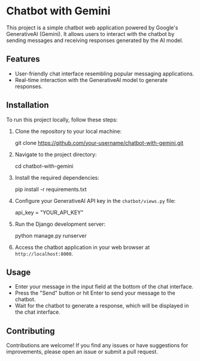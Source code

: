 

# Chatbot with Gemini

This project is a simple chatbot web application powered by Google's GenerativeAI (Gemini). It allows users to interact with the chatbot by sending messages and receiving responses generated by the AI model.

## Features

- User-friendly chat interface resembling popular messaging applications.
- Real-time interaction with the GenerativeAI model to generate responses.

## Installation

To run this project locally, follow these steps:

1. Clone the repository to your local machine:
    
    git clone https://github.com/your-username/chatbot-with-gemini.git
    
2. Navigate to the project directory:
   
    cd chatbot-with-gemini
    
3. Install the required dependencies:
    
    pip install -r requirements.txt

4. Configure your GenerativeAI API key in the `chatbot/views.py` file:

    api_key = "YOUR_API_KEY" 

5. Run the Django development server:

    python manage.py runserver
    
6. Access the chatbot application in your web browser at `http://localhost:8000`.

## Usage

- Enter your message in the input field at the bottom of the chat interface.
- Press the "Send" button or hit Enter to send your message to the chatbot.
- Wait for the chatbot to generate a response, which will be displayed in the chat interface.

## Contributing

Contributions are welcome! If you find any issues or have suggestions for improvements, please open an issue or submit a pull request.


